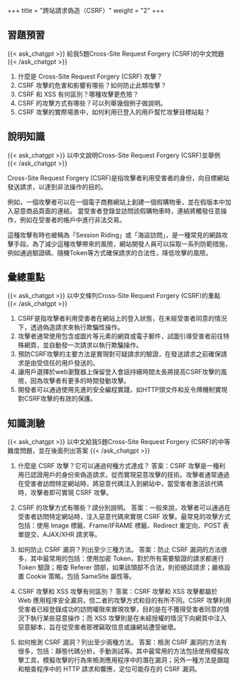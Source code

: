 +++
title = "跨站請求偽造（CSRF）"
weight = "2"
+++
## 習題預習
{{< ask_chatgpt >}}
給我5題Cross-Site Request Forgery (CSRF)的中文問題
{{< /ask_chatgpt >}}



1. 什麼是 Cross-Site Request Forgery (CSRF) 攻擊？
2. CSRF 攻擊的危害和影響有哪些？如何防止此類攻擊？
3. CSRF 和 XSS 有何區別？哪種攻擊更危險？
4. CSRF 的攻擊方式有哪些？可以列舉幾個例子做說明。
5. CSRF 攻擊的實際場景中，如何利用已登入的用戶幫忙攻擊目標站點？   

## 說明知識
{{< ask_chatgpt >}}
以中文說明Cross-Site Request Forgery (CSRF)並舉例
{{< /ask_chatgpt >}}



Cross-Site Request Forgery (CSRF)是指攻擊者利用受害者的身份，向目標網站發送請求，以達到非法操作的目的。

例如，一個攻擊者可以在一個電子商務網站上創建一個假購物車，並在假版本中加入惡意商品頁面的連結。 當受害者登錄並訪問該假購物車時，連結將觸發任意操作，例如在受害者的帳戶中進行非法交易。

這種攻擊有時也被稱為「Session Riding」或「海盜訪問」，是一種常見的網路攻擊手段。為了減少這種攻擊帶來的風險，網站開發人員可以採取一系列防範措施，例如通過驗證碼、隨機Token等方式確保請求的合法性，降低攻擊的風險。   

## 彙總重點
{{< ask_chatgpt >}}
以中文條列Cross-Site Request Forgery (CSRF)的重點
{{< /ask_chatgpt >}}



1. CSRF是指攻擊者利用受害者在網站上的登入狀態，在未經受害者同意的情況下，透過偽造請求來執行欺騙性操作。
2. 攻擊者通常使用包含或圖片等元素的網頁或電子郵件，試圖引導受害者前往特殊網頁，並自動發一次請求以執行欺騙操作。
3. 預防CSRF攻擊的主要方法是實現對可疑請求的驗證，在發送請求之前確保請求是由受信任的用戶發送的。
4. 讓用戶選擇於web瀏覽器上保留登入會話持續時間太長將提高CSRF攻擊的風險，因為攻擊者有更多的時間發動攻擊。
5. 開發者可以通過使用先進的安全編程實踐，如HTTP頭文件和反令牌機制實現對CSRF攻擊的有效的保護。   

## 知識測驗
{{< ask_chatgpt >}}
以中文給我5題Cross-Site Request Forgery (CSRF)的中等難度問題，並在後面列出答案
{{< /ask_chatgpt >}}



1. 什麼是 CSRF 攻擊？它可以通過何種方式達成？
答案：CSRF 攻擊是一種利用已認證用戶的身份來偽造請求，從而實現惡意攻擊的技術。攻擊者通常通過在受害者訪問特定網站時，將惡意代碼注入到網站中，當受害者激活該代碼時，攻擊者即可實現 CSRF 攻擊。

2. CSRF 的攻擊方式有哪些？請分別說明。
答案：一般來說，攻擊者可以通過在受害者訪問特定網站時，注入惡意代碼來實現 CSRF 攻擊。最常見的攻擊方式包括：使用 Image 標籤、Frame/IFRAME 標籤、Redirect 重定向、POST 表單提交、AJAX/XHR 請求等。

3. 如何防止 CSRF 漏洞？列出至少三種方法。
答案：防止 CSRF 漏洞的方法很多，其中最常用的包括：使用加密 Token，對於所有需要驗證的請求都進行 Token 驗證；檢查 Referer 頭部，如果該頭部不合法，則拒絕該請求；嚴格設置 Cookie 策略，包括 SameSite 屬性等。

4. CSRF 攻擊和 XSS 攻擊有何區別？
答案：CSRF 攻擊和 XSS 攻擊都屬於 Web 應用程序安全漏洞，但二者的攻擊方式和目的有所不同。CSRF 攻擊利用受害者已經登錄成功的訪問權限來實現攻擊，目的是在不獲得受害者同意的情況下執行某些惡意操作；而 XSS 攻擊則是在未經授權的情況下向網頁中注入惡意腳本，旨在從受害者那裡竊取信息或讓網站遭受破壞。

5. 如何檢測 CSRF 漏洞？列出至少兩種方法。
答案：檢測 CSRF 漏洞的方法有很多，包括：靜態代碼分析，手動測試等。其中最常用的方法包括使用模擬攻擊工具，模擬攻擊的行為來檢測應用程序中的潛在漏洞；另外一種方法是跟蹤和檢查程序中的 HTTP 請求和響應，定位可能存在的 CSRF 漏洞。   

